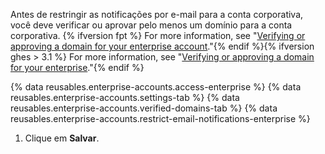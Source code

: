 Antes de restringir as notificações por e-mail para a conta corporativa, você deve verificar ou aprovar pelo menos um domínio para a conta corporativa. {% ifversion fpt %} For more information, see "[Verifying or approving a domain for your enterprise account](/github/setting-up-and-managing-your-enterprise/verifying-or-approving-a-domain-for-your-enterprise-account)."{% endif %}{% ifversion ghes > 3.1 %} For more information, see "[Verifying or approving a domain for your enterprise](/admin/configuration/configuring-your-enterprise/verifying-or-approving-a-domain-for-your-enterprise)."{% endif %}

{% data reusables.enterprise-accounts.access-enterprise %}
{% data reusables.enterprise-accounts.settings-tab %}
{% data reusables.enterprise-accounts.verified-domains-tab %}
{% data reusables.enterprise-accounts.restrict-email-notifications-enterprise %}
1. Clique em **Salvar**.
